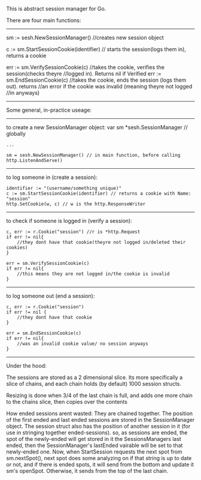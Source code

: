 This is abstract session manager for Go.


There are four main functions:

------------------------------------------------------------
sm := sesh.NewSessionManager() //creates new session object

c := sm.StartSessionCookie(identifier) // starts the session(logs them in), returns a cookie

err := sm.VerifySessionCookie(c) //takes the cookie, verifies the session(checks theyre 
								 //logged in). Returns nil if Verified
err := sm.EndSessionCookie(c) //takes the cookie, ends the session (logs them out). returns
							  //an error if the cookie was invalid (meaning theyre not logged
							  //in anyways)

------------------------------------------------------------




Some general, in-practice useage:

------------------------------------------------------------
to create a new SessionManager object:
	var sm *sesh.SessionManager // globally
		
	...

	sm = sesh.NewSessionManager() // in main function, before calling http.ListenAndServe()

------------------------------------------------------------
to log someone in (create a session):
	
	identifier := "(username/something unique)"
	c := sm.StartSessionCookie(identifier) // returns a cookie with Name: "session"
	http.SetCookie(w, c) // w is the http.ResponseWriter

------------------------------------------------------------
to check if someone is logged in (verify a session):
	
	c, err := r.Cookie("session") //r is *http.Request
	if err != nil{
		//they dont have that cookie(theyre not logged in/deleted their cookies)	
	}

	err = sm.VerifySessionCookie(c)
	if err != nil{
		//this means they are not logged in/the cookie is invalid	
	}

------------------------------------------------------------
to log someone out (end a session):

	c, err := r.Cookie("session")
	if err != nil {
		//they dont have that cookie
	}

	err = sm.EndSessionCookie(c)
	if err != nil{
		//was an invalid cookie value/ no session anyways	
	}

-----------------------------------------------------------



Under the hood:

The sessions are stored as a 2 dimensional slice. Its more specifically a slice
of chains, and each chain holds (by default) 1000 session structs. 

Resizing is done when 3/4 of the last chain is full, and adds one more chain to the 
chains slice, then copies over the contents


How ended sessions arent wasted: They are chained together. The position of the first 
ended and last ended sessions are stored in the SessionManager object. The session 
struct also has the position of another session in it (for use in stringing together 
ended-sessions). so, as sessions are ended, the spot of the newly-ended  will get stored in 
it the SessionsManagers last ended, then the SessionManager's lastEnded vairable will be set
to that newly-ended one. 
Now, when StartSession requests the next spot from sm.nextSpot(), next spot does some
analyzing on if that string is up to date or not, and if there is ended spots, it will
send from the bottom and update it sm's openSpot. Otherwise, it sends from the top of 
the last chain.



